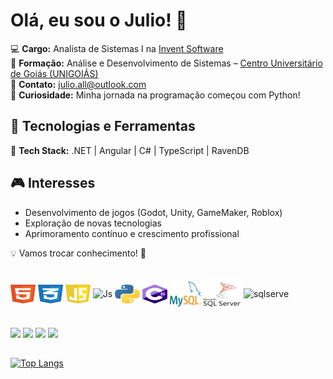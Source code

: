 # Olá, eu sou o Julio! 🚀  

💻 **Cargo:** Analista de Sistemas I na [Invent Software](https://inventsoftware.com.br/)  
📕 **Formação:** Análise e Desenvolvimento de Sistemas – [Centro Universitário de Goiás (UNIGOIÁS)](https://unigoias.com.br/)  
📧 **Contato:** [julio.all@outlook.com](mailto:julio.all@outlook.com)  
🐍 **Curiosidade:** Minha jornada na programação começou com Python!  

## 🚀 Tecnologias e Ferramentas  
🔹 **Tech Stack:** .NET | Angular | C# | TypeScript | RavenDB  

## 🎮 Interesses  
- Desenvolvimento de jogos (Godot, Unity, GameMaker, Roblox)  
- Exploração de novas tecnologias  
- Aprimoramento contínuo e crescimento profissional  

💡 Vamos trocar conhecimento! 🚀  


 
<div style="display: inline_block"><br>
  <img align="center" alt="HTML" height="30" width="40" src="html.svg">
  <img align="center" alt="CSS" height="30" width="40" src="css.svg">
  <img align="center" alt="Js" height="30" width="40" src="javascript.svg">
 <img align="center" alt="Js" height="30" width="40" src="typescript.svg">
  <img align="center" alt="Python" height="30" width="40" src="python.svg">
  <img align="center" alt="Csharp" height="30" width="40" src="csharp.svg">
  <img align="center" alt="mysql" height="40" width="50" src="mysql.svg">
  <img align="center" alt="sqlserve" height="50" width="60" src="sql-server.png">
 <img align="center" alt="sqlserve" height="50" width="60" src="ravendb.png">
</div>

  ##
 
<div> 
  <a href="https://instagram.com/julio_all" target="_blank"><img src="https://img.shields.io/badge/-Instagram-%23E4405F?style=for-the-badge&logo=instagram&logoColor=white" target="_blank"></a>
 <a href="https://discord.gg/julioall" target="_blank"><img src="https://img.shields.io/badge/Discord-7289DA?style=for-the-badge&logo=discord&logoColor=white" target="_blank"></a> 
  <a href="https://www.linkedin.com/in/julioall/" target="_blank"><img src="https://img.shields.io/badge/-LinkedIn-%230077B5?style=for-the-badge&logo=linkedin&logoColor=white" target="_blank"></a>
 <a href="https://wa.me/qr/R2JWZR5YSPS4D1" target="_blank"><img  src="https://img.shields.io/badge/WhatsApp-25D366?style=for-the-badge&logo=whatsapp&logoColor=white" target="_blank"></a>
</div>

##

[![Top Langs](https://github-readme-stats.vercel.app/api/top-langs/?username=julioall&layout=compact&theme=dark&langs_count=6&card_width=1000)](https://github.com/anuraghazra/github-readme-stats)

